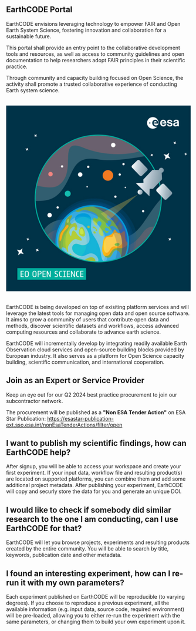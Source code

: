 ## EarthCODE Portal <!--{as="esa-main-section"}-->

EarthCODE envisions leveraging technology to empower FAIR and Open Earth System Science, 
fostering innovation and collaboration for a sustainable future.

This portal shall provide an entry point to the collaborative
development tools and resources, as well as access to community
guidelines and open documentation to help researchers adopt FAIR
principles in their scientific practice.

Through community and capacity building focused on Open Science, the
activity shall promote a trusted collaborative experience of
conducting Earth system science.

## <!--{as="div" style="display: flex; width: 100%; justify-content: center"}-->
![Landing page image](OpenScience.png) <!--{style="width: 100%; max-width: 50vw"}-->

## <!--{as="esa-main-section"}-->
EarthCODE is being developed on top of exisiting platform services and will 
leverage the latest tools for managing open data and open source software. 
It aims to grow a community of users that contribute open data and methods, 
discover scientific datasets and workflows, access advanced computing resources 
and collaborate to advance earth science. 

EarthCODE will incrementally develop by integrating readily available Earth Observation 
cloud services and open-source building blocks provided by European industry. 
It also serves as a platform for Open Science capacity building, scientific communication,
and international cooperation.

## Join as an Expert or Service Provider<!--{as="esa-main-section"}-->
Keep an eye out for our Q2 2024 best practice procurement to join our subcontractor network.

The procurement will be published as a **"Non ESA Tender Action"** on ESA Star Publication: https://esastar-publication-ext.sso.esa.int/nonEsaTenderActions/filter/open


## I want to publish my scientific findings, how can EarthCODE help? <!--{as="esa-main-section"}-->
After signup, you will be able to access your workspace and create
your first experiment. If your input data, workflow file and resulting
product(s) are located on supported platforms, you can combine them
and add some additional project metadata. After publishing your
experiment, EarhCODE will copy and securly store the data for you and
generate an unique DOI.

## I would like to check if somebody did similar research to the one I am conducting, can I use EarthCODE for that? <!--{as="esa-main-section"}-->
EarthCODE will let you browse projects, experiments and resulting
products created by the entire community. You will be able to search
by title, keywords, publication date and other
metadata.

## I found an interesting experiment, how can I re-run it with my own parameters? <!--{as="esa-main-section"}-->
Each experiment published on EarthCODE will be reproducible (to
varying degrees). If you choose to reproduce a previous experiment,
all the available information (e.g. input data, source code, required
environment) will be pre-loaded, allowing you to either re-run the
experiment with the same parameters, or changing them to build your
own experiment upon it.
